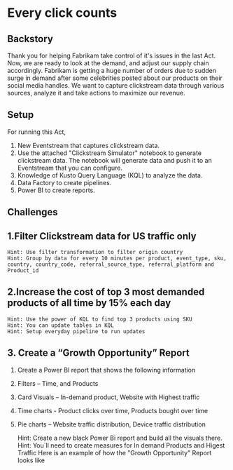 # Every click counts

## Backstory
Thank you for helping Fabrikam take control of it's issues in the last Act. Now, we are ready to look at the demand, and adjust our supply chain accordingly. Fabrikam is getting a huge number of orders due to sudden surge in demand after some celebrities posted about our products on their social media handles. We want to capture clickstream data through various sources, analyze it and take actions to maximize our revenue.

## Setup
For running this Act, 
1. New Eventstream that captures clickstream data.
2. Use the attached "Clickstream Simulator" notebook to generate clickstream data. The notebook will generate data and push it to an Eventstream that you can configure.
3. Knowledge of Kusto Query Language (KQL) to analyze the data.
4. Data Factory to create pipelines.
5. Power BI to create reports.

## Challenges 

<!--
## Create schema registry for Clickstream data using below details
    Hint: Use Event Schema set and create columns as below
    event_id string, timestamp string, event_type string, user_id string, session_id string, sku string, country string,
    country_code string, client_info dynamic, click_path dynamic, referral_source_type string, referral_platform string, product_id string
    Hint: Make sure to associate the schema set to Eventstream custom endpoint
-->

## 1.Filter Clickstream data for US traffic only
<!-- Hint:  Make sure to associate Schema to the stream. -->
    Hint: Use filter transformation to filter origin country
    Hint: Group by data for every 10 minutes per product, event_type, sku, country, country_code, referral_source_type, referral_platform and Product_id 

## 2.Increase the cost of top 3 most demanded products of all time by 15% each day
    Hint: Use the power of KQL to find top 3 products using SKU
    Hint: You can update tables in KQL
    Hint: Setup everyday pipeline to run updates

## 3. Create a “Growth Opportunity” Report
1. Create a Power BI report that shows the following information
2. Filters – Time, and Products
3. Card Visuals – In-demand product, Website with Highest traffic
4. Time charts - Product clicks over time, Products bought over time
5. Pie charts – Website traffic distribution, Device traffic distribution

    Hint: Create a new black Power Bi report and build all the visuals there.
    Hint: You`ll need to create measures for In demand Products and Higest Traffic
Here is an example of how the "Growth Opportunity" Report looks like

